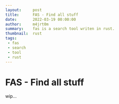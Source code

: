 ```yaml
---
layout:     post
title:      FAS - Find all stuff
date:       2022-03-19 00:00:00
author:     m4jrt0m
summary:    fas is a search tool writen in rust.
thumbnail:  rust
tags:
 - fas
 - search
 - tool
 - rust
---
```


# FAS - Find all stuff

wip...
